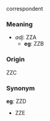 correspondent
### Meaning
+ _adj_: ZZA
	+ __eg__: ZZB

### Origin

ZZC

### Synonym

__eg__: ZZD

+ ZZE


